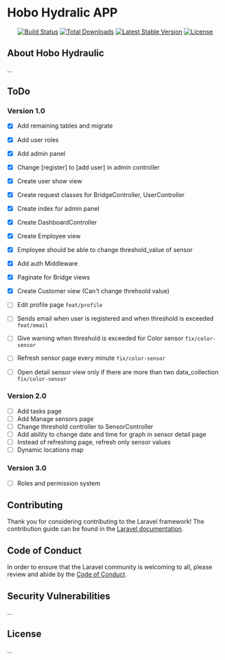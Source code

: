# Hobo Hydralic APP
<p align="center">
<a href="https://travis-ci.org/laravel/framework"><img src="https://travis-ci.org/laravel/framework.svg" alt="Build Status"></a>
<a href="https://packagist.org/packages/laravel/framework"><img src="https://img.shields.io/packagist/dt/laravel/framework" alt="Total Downloads"></a>
<a href="https://packagist.org/packages/laravel/framework"><img src="https://img.shields.io/packagist/v/laravel/framework" alt="Latest Stable Version"></a>
<a href="https://packagist.org/packages/laravel/framework"><img src="https://img.shields.io/packagist/l/laravel/framework" alt="License"></a>
</p>

## About Hobo Hydraulic

...

## ToDo
### Version 1.0

- [X] Add remaining tables and migrate
- [X] Add user roles
- [X] Add admin panel
- [X] Change [register] to [add user] in admin controller
- [X] Create user show view
- [X] Create request classes for BridgeController, UserController
- [X] Create index for admin panel
- [X] Create DashboardController
- [X] Create Employee view
- [X] Employee should be able to change threshold_value of sensor
- [X] Add auth Middleware
- [X] Paginate for Bridge views
- [X] Create Customer view (Can't change threhsold value)
- [ ] Edit profile page ``` feat/profile ```
- [ ] Sends email when user is registered and when threshold is exceeded ``` feat/email ```
- [ ] Give warning when threshold is exceeded for Color sensor ``` fix/color-sensor ```
- [ ] Refresh sensor page every minute ``` fix/color-sensor ```
- [ ] Open detail sensor view only if there are more than two data_collection ``` fix/color-sensor ```


### Version 2.0

- [ ] Add tasks page
- [ ] Add Manage sensors page
- [ ] Change threshold controller to SensorController
- [ ] Add ability to change date and time for graph in sensor detail page
- [ ] Instead of refreshing page, refresh only sensor values
- [ ] Dynamic locations map

### Version 3.0
- [ ] Roles and permission system

## Contributing

Thank you for considering contributing to the Laravel framework! The contribution guide can be found in the [Laravel documentation](https://laravel.com/docs/contributions).

## Code of Conduct

In order to ensure that the Laravel community is welcoming to all, please review and abide by the [Code of Conduct](https://laravel.com/docs/contributions#code-of-conduct).

## Security Vulnerabilities

...

## License

...
